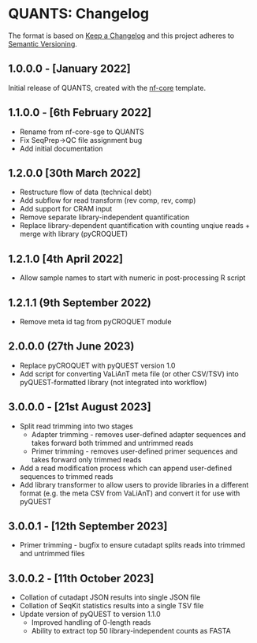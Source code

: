 # QUANTS: Changelog

The format is based on [Keep a Changelog](https://keepachangelog.com/en/1.0.0/)
and this project adheres to [Semantic Versioning](https://semver.org/spec/v2.0.0.html).

## 1.0.0.0 - [January 2022]

Initial release of QUANTS, created with the [nf-core](https://nf-co.re/) template.

## 1.1.0.0 - [6th February 2022]

* Rename from nf-core-sge to QUANTS
* Fix SeqPrep->QC file assignment bug
* Add initial documentation

## 1.2.0.0 [30th March 2022]

* Restructure flow of data (technical debt)
* Add subflow for read transform (rev comp, rev, comp)
* Add support for CRAM input
* Remove separate library-independent quantification
* Replace library-dependent quantification with counting unqiue reads + merge with library (pyCROQUET)

## 1.2.1.0 [4th April 2022]

* Allow sample names to start with numeric in post-processing R script

## 1.2.1.1 (9th September 2022)

* Remove meta id tag from pyCROQUET module

## 2.0.0.0 (27th June 2023)

* Replace pyCROQUET with pyQUEST version 1.0
* Add script for converting VaLiAnT meta file (or other CSV/TSV) into pyQUEST-formatted library (not integrated into workflow)

## 3.0.0.0 - [21st August 2023]

* Split read trimming into two stages
    * Adapter trimming - removes user-defined adapter sequences and takes forward both trimmed and untrimmed reads
    * Primer trimming - removes user-defined primer sequences and takes forward only trimmed reads
* Add a read modification process which can append user-defined sequences to trimmed reads
* Add library transformer to allow users to provide libraries in a different format (e.g. the meta CSV from VaLiAnT) and convert it for use with pyQUEST

## 3.0.0.1 - [12th September 2023]

* Primer trimming - bugfix to ensure cutadapt splits reads into trimmed and untrimmed files

## 3.0.0.2 - [11th October 2023]

* Collation of cutadapt JSON results into single JSON file
* Collation of SeqKit statistics results into a single TSV file
* Update version of pyQUEST to version 1.1.0 
    * Improved handling of 0-length reads 
    * Ability to extract top 50 library-independent counts as FASTA 

